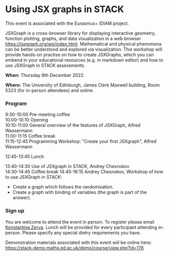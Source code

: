 # Using JSX graphs in STACK

This event is associated with the Eurasmus+ IDIAM project.

JSXGraph is a cross-browser library for displaying interactive geometry, function plotting, graphs, and data visualization in a web browser <https://jsxgraph.org/wp/index.html>. Mathematical and physical phenomena can be better understood and explored via visualization. This workshop will provide hands-on practise on how to create JSXGraphs, which you can embend in your educational resources (e.g. in markdown editor) and how to use JSXGraph in STACK assessments. 

**When:** Thursday 8th December 2022.

**Where:** The University of Edinburgh, James Clerk Maxwell building, Room 5323 (for in-person attendees) and online.

### Program 

9:30-10:00 Pre-meeting coffee<br/>
10:00-10:10 Opening<br/>
10:10-11:00 General overview of the features of JSXGraph, Alfred Wassermann<br/>
11:00-11:15 Coffee break<br/>
11:15-12:45 Programming Workshop: "Create your first JSXgraph", Alfred Wassermann<br/>
           
12:45-13:45 Lunch

13:40-14:30 Use of JSXgraph in STACK, Andrey Chesnokov<br/>
14:30-14:45 Coffee break
14:45-16:15 Andrey Chesnokov, Workshop of how to use JSXGraph in STACK:
- Create a graph which follows the randomisation.
- Create a graph with binding of variables (the graph is part of the answer).

### Sign up

You are welcome to attend the event in person.  To register please email <a href="mailto:K.Zerva@ed.ac.uk">Konstantina Zerva</a>.  Lunch will be provided for every participant attending in-person.  Please specify any special dietry requirements you have.

Demonstration materials associated with this event will be online here:  <https://stack-demo.maths.ed.ac.uk/demo/course/view.php?id=176>